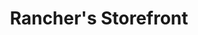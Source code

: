 ---
title: "Rancher's Storefront"
url: /amarillo/ranchers-storefront-west-mccormick-road/
shop: Metzgerei
---